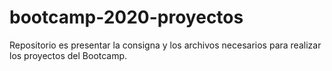 # bootcamp-2020-proyectos
Repositorio es presentar la consigna y los archivos necesarios para realizar los proyectos del Bootcamp.
